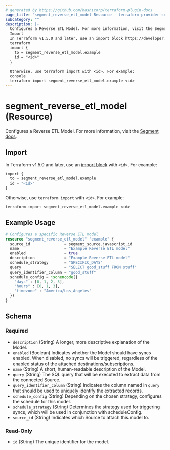 ```yaml
---
# generated by https://github.com/hashicorp/terraform-plugin-docs
page_title: "segment_reverse_etl_model Resource - terraform-provider-segment"
subcategory: ""
description: |-
  Configures a Reverse ETL Model. For more information, visit the Segment docs https://segment.com/docs/connections/reverse-etl/.
  Import
  In Terraform v1.5.0 and later, use an import block https://developer.hashicorp.com/terraform/language/import with <id>. For example:
  terraform
  import {
    to = segment_reverse_etl_model.example
    id = "<id>"
  }
  
  Otherwise, use terraform import with <id>. For example:
  console
  terraform import segment_reverse_etl_model.example <id>
---
```


# segment_reverse_etl_model (Resource)

Configures a Reverse ETL Model. For more information, visit the [Segment docs](https://segment.com/docs/connections/reverse-etl/).

## Import

In Terraform v1.5.0 and later, use an [import block](https://developer.hashicorp.com/terraform/language/import) with `<id>`. For example:

```terraform
import {
  to = segment_reverse_etl_model.example
  id = "<id>"
}
```

Otherwise, use `terraform import` with `<id>`. For example:

```console
terraform import segment_reverse_etl_model.example <id>
```

## Example Usage

```terraform
# Configures a specific Reverse ETL model
resource "segment_reverse_etl_model" "example" {
  source_id               = segment_source.javascript.id
  name                    = "Example Reverse ETL model"
  enabled                 = true
  description             = "Example Reverse ETL model"
  schedule_strategy       = "SPECIFIC_DAYS"
  query                   = "SELECT good_stuff FROM stuff"
  query_identifier_column = "good_stuff"
  schedule_config = jsonencode({
    "days" : [0, 1, 2, 3],
    "hours" : [0, 1, 3],
    "timezone" : "America/Los_Angeles"
  })
}
```

<!-- schema generated by tfplugindocs -->
## Schema

### Required

- `description` (String) A longer, more descriptive explanation of the Model.
- `enabled` (Boolean) Indicates whether the Model should have syncs enabled. When disabled, no syncs will be triggered, regardless of the enabled status of the attached destinations/subscriptions.
- `name` (String) A short, human-readable description of the Model.
- `query` (String) The SQL query that will be executed to extract data from the connected Source.
- `query_identifier_column` (String) Indicates the column named in `query` that should be used to uniquely identify the extracted records.
- `schedule_config` (String) Depending on the chosen strategy, configures the schedule for this model.
- `schedule_strategy` (String) Determines the strategy used for triggering syncs, which will be used in conjunction with scheduleConfig.
- `source_id` (String) Indicates which Source to attach this model to.

### Read-Only

- `id` (String) The unique identifier for the model.
